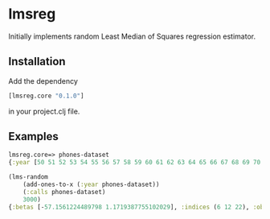 # lmsreg

Initially implements random Least Median of Squares regression estimator.

## Installation

Add the dependency 

```clojure
[lmsreg.core "0.1.0"]
```

in your project.clj file.


## Examples

```clojure
lmsreg.core=> phones-dataset 
{:year [50 51 52 53 54 55 56 57 58 59 60 61 62 63 64 65 66 67 68 69 70 71 72 73], :calls [4.4 4.7 4.7 5.9 6.6 7.3 8.1 8.8 10.6 12.0 13.5 14.9 16.1 21.2 119.0 124.0 142.0 159.0 182.0 212.0 43.0 24.0 27.0 29.0]}

(lms-random 
    (add-ones-to-x (:year phones-dataset))
    (:calls phones-dataset) 
    3000)
{:betas [-57.1561224489798 1.1719387755102029], :indices (6 12 22), :objective 0.8899419512708223}
```

